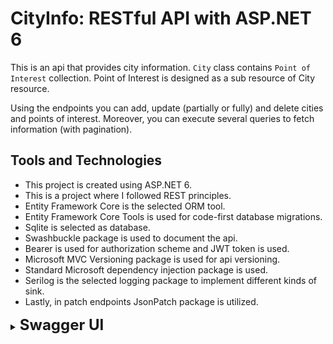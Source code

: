 # CityInfo: RESTful API with ASP.NET 6

This is an api that provides city information. `City` class contains `Point of Interest` collection. Point of Interest is designed as a sub resource of City resource.

Using the endpoints you can add, update (partially or fully) and delete cities and points of interest. Moreover, you can execute several queries to fetch information (with pagination).

## Tools and Technologies

- This project is created using ASP.NET 6.
- This is a project where I followed REST principles.
- Entity Framework Core is the selected ORM tool.
- Entity Framework Core Tools is used for code-first database migrations.
- Sqlite is selected as database.
- Swashbuckle package is used to document the api.
- Bearer is used for authorization scheme and JWT token is used.
- Microsoft MVC Versioning package is used for api versioning.
- Standard Microsoft dependency injection package is used.
- Serilog is the selected logging package to implement different kinds of sink.
- Lastly, in patch endpoints JsonPatch package is utilized.


<details>
    <summary><strong style="font-size: x-large">Swagger UI</strong></summary>

![swagger-ui.png](docs/swagger-ui.png)
</details>